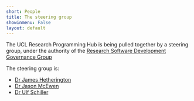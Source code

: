 ```yaml
---
short: People 
title: The steering group 
showinmenu: False
layout: default
---
```


The UCL Research Programming Hub is being pulled together by a steering group,
under the authority of the 
[Research Software Development Governance Group](http://www.ucl.ac.uk/isd/about/governance/research-it/research-software-group)

The steering group is:

* [Dr James Hetherington](https://www.ucl.ac.uk/research-it-services/our-people/james)
* [Dr Jason McEwen](http://www.jasonmcewen.org)
* [Dr Ulf Schiller](http://www.lattice-boltzmann.de)
